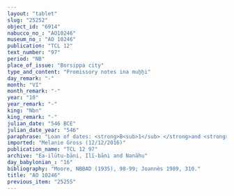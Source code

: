 ```yaml
---
layout: "tablet"
slug: "25252"
object_id: "6914"
nabucco_no_: "AO10246"
museum_no_: "AO 10246"
publication: "TCL 12"
text_number: "97"
period: "NB"
place_of_issue: "Borsippa city"
type_and_content: "Promissory notes ina muẖẖi"
day_remark: "-"
month: "VI"
month_remark: "-"
year: "10"
year_remark: "-"
king: "Nbn"
king_remark: "-"
julian_date: "546 BCE"
julian_date_year: "546"
paraphrase: "Loan of dates: <strong>B<sub>1</sub> </strong>and <strong>B<sub>2</sub></strong> owe the brothers <strong>A<sub>1</sub> </strong>and<strong> A<sub>2</sub> </strong>19 kor (3,420 l) of dates, <em>imittu</em>-impost of the garden (<em>kir&ucirc;</em>) of Bīt-Apkallu, at a ratio of 5 measures (<em>ma&scaron;īhu</em>) for 1 kor. They will give the dates in their entirety in Arahsamna (VIII) in Borsippa at the entrance of the warehouse (<em>bāb kalakki</em>), according to the measure (<em>ma&scaron;īhu</em>) of the king, in one delivery (<em>ina muhhi</em> <em>i&scaron;tet ritti</em>). For each kor of dates he will also give a load of palm-frond ribs (<em>huṣābu</em>) and palm-leaf baskets (<em>tuhallu</em>). Each is responsible for the other (<em>i&scaron;tēn pūtu &scaron;an&ucirc; na&scaron;&ucirc;</em>). 2 witnesses (including Nab&ucirc;-ēṭir-nap&scaron;āti/&Scaron;umāya//(Ea-)ilūtu-bāni) and the scribe. This is apart from (<em>elat</em>) 3 <em>kūṣayu</em> date palms (<em>gi&scaron;immaru kūṣayu</em>) at the disposal of (<em>ina pāni</em>) <strong>B<sub>1</sub></strong>. The dates for the (tax of the) work (<em>dullu</em>) and for (the service of) the agricultural supervisor (<em>gugallu</em>) are paid (<em>eṭēru</em> Stat.) by <strong>B<sub>1</sub></strong>.<br /> &nbsp;<br /> <strong>A<sub>1</sub> </strong>= Nādinu/Lūṣi-ana-nūr-Marduk//Ilī-bāni; <strong>A<sub>2</sub> </strong>= &Scaron;iriktu/Lūṣi-ana-nūr-Marduk//Ilī-bāni; <strong>B<sub>1</sub></strong> = Gimillu/Nab&ucirc;-ahhē-iddin//Aqar-Nab&ucirc;; <strong>B<sub>2</sub></strong> = Nab&ucirc;-iddin/Nādin-ahi//Ilī-bāni; Scribe = Nab&ucirc;-kā&scaron;ir/Itti-Marduk-balāṭu//(Ea-)ilūtu-bāni<br /> <br /> &nbsp;"
imported: "Melanie Gross (12/12/2016)"
publication_name: "TCL 12 97"
archive: "Ea-ilūtu-bāni, Ilī-bāni and Nanāhu"
day_babylonian_: "16"
bibliography: "Moore, NBBAD (1935), 98-99; Joannès 1989, 310."
title: "AO 10246"
previous_item: "25255"
---
```

